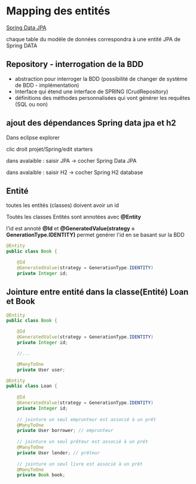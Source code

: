 # Mapping des entités


[Spring Data JPA](https://docs.spring.io/spring-data/jpa/docs/current/reference/html/#reference)

chaque table du modèle de données correspondra à une entité JPA de Spring DATA

## Repository - interrogation de la BDD

- abstraction pour interroger la BDD (possibilité de changer de système de BDD - implémentation)
- Interface qui étend une interface de SPRING (CrudRepository)
- définitions des méthodes personnalisées qui vont générer les requêtes (SQL ou non)

## ajout des dépendances Spring data jpa et h2

Dans eclipse explorer

clic droit projet/Spring/edit starters

dans avalaible : saisir JPA
-> cocher Spring Data JPA

dans avalaible : saisir H2
-> cocher Spring H2 database

## Entité

toutes les entités (classes) doivent avoir un id

Toutés les classes Entités sont annotées avec __@Entity__

l'id est annoté __@Id__ 
et __@GeneratedValue(strategy = GenerationType.IDENTITY)__ permet genérer l'id en se basant sur la BDD

````Java
@Entity
public class Book {

	@Id
	@GeneratedValue(strategy = GenerationType.IDENTITY)
	private Integer id;
````

## Jointure entre entité dans la classe(Entité) Loan et Book

````java
@Entity
public class Book {

	@Id
	@GeneratedValue(strategy = GenerationType.IDENTITY)
	private Integer id;

	//...

	@ManyToOne
	private User user;
````

````Java
@Entity
public class Loan {
	
	@Id
	@GeneratedValue(strategy = GenerationType.IDENTITY)
	private Integer id;
	
	// jointure un seul emprunteur est associé à un prêt
	@ManyToOne
	private User borrower; // emprunteur
	
	// jointure un seul prêteur est associé à un prêt
	@ManyToOne
	private User lender; // prêteur
	
	// jointure un seul livre est associé à un prêt
	@ManyToOne
	private Book book;
````